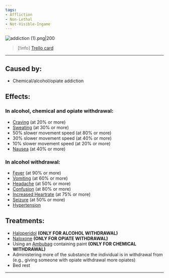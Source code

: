```yaml
---
tags:
- Affliction
- Non-Lethal
- Not-Visible-Ingame
---
```


![addiction (1).png\|200](/Head_Brain/Withdrawal%20-%20Attachments/6718845db30472d958dd7c50.png)

> [!info] [Trello card](https://trello.com/c/W9evFAoa/91-withdrawal)

---

## Caused by:

- Chemical/alcohol/opiate addiction

## Effects:

### In alcohol, chemical and opiate withdrawal:

- [Craving](../Symptoms/Craving.md) (at 20% or more)
- [Sweating](../Symptoms/Sweating.md) (at 30% or more)
- 50% slower movement speed (at 80% or more)
- 30% slower movement speed (at 40% or more)
- 10% slower movement speed (at 20% or more)
- [Nausea](../Symptoms/Nausea.md) (at 40% or more)

### In alcohol withdrawal:

- [Fever](../Symptoms/Fever.md) (at 90% or more)
- [Vomiting](../Symptoms/Vomiting.md) (at 60% or more)
- [Headache](../Symptoms/Headache.md) (at 50% or more)
- [Confusion](../Symptoms/Confusion%201.md) (at 80% or more)
- [Increased Heartrate](../Symptoms/Increased%20Heartrate.md) (at 75% or more)
- [Seizure](Seizure.md) (at 50% or more)
- [Hypertension](../Blood/Hypertension.md)

## Treatments:

- [Haloperidol](../Items/Haloperidol.md)  **(ONLY FOR ALCOHOL WITHDRAWAL)**
- [Naloxone](../Items/Naloxone.md) **(ONLY FOR OPIATE WITHDRAWAL)**
- Using an [Ambubag](../Items/Ambubag.md) containing paint **(ONLY FOR CHEMICAL WITHDRAWAL)**
- Administering more of the substance the individual is in withdrawal from (e.g., giving someone with opiate withdrawal more opiates)
- Bed rest

---

